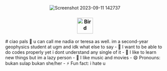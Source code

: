 <div align = center>

![Screenshot 2023-09-11 142737](https://github.com/teressanm/teressanm/assets/132760919/fd1ac501-e9fa-478f-9f82-cb1cd1d5d8bb)

### <img src="https://raw.githubusercontent.com/Tarikul-Islam-Anik/Animated-Fluent-Emojis/master/Emojis/Animals/Bird.png" alt="Bird" width="50" height="50" /> 
<div align = left>
# ciao pals 👋
u can call me nadia or teresa as well. im a second-year geophysics student at ugm and idk what else to say
- 🔭 I want to be able to do codes properly yet i dont understand any single of it
- 🌱 I like to learn new things but im a lazy person
- 💬 I like music and movies
- 😄 Pronouns: bukan sulap bukan she/her
- ⚡ Fun fact: i hate u

[![<Gmail>](https://img.shields.io/badge/Gmail-4db8ff?style=for-the-badge&logo=Gmail&logoColor=white)](nadiamaharani@mail.ugm.ac.id)
[![<Linkedin>](https://img.shields.io/badge/Linked_in-0099ff?style=for-the-badge&logo=Linkedin&logoColor=white)](https://linkedin.com/in/nadia-maharaniii)
[![<Instagram>](https://img.shields.io/badge/Instagram-003d66?style=for-the-badge&logo=Instagram&logoColor=white)](https://instagram.com/teressanm)
